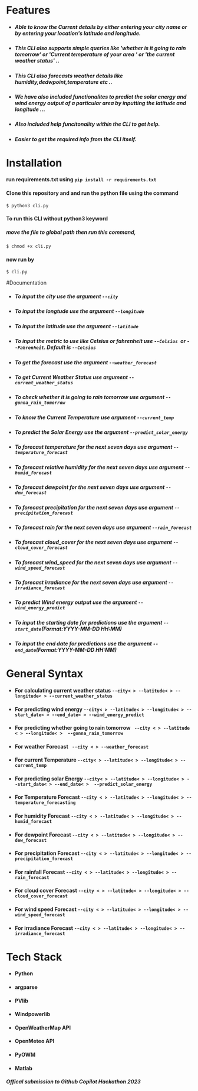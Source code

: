 # Features

- ##### Able to know the Current details by either entering your city name or by entering your location's latitude and longitude.
- ##### This CLI also supports simple queries like 'whether is it going to rain tomorrow' or 'Current temperature of your area ' or 'the current weather status' ..
- ##### This CLI also forecasts weather details like humidity,dedwpoint,temperature etc ..
- ##### We have also included functionalites to predict the solar energy and wind energy output of a particular area by inputting the latitude and longitude ...
- ##### Also included help funcitonality within the CLI to get help.
- ##### Easier to get the required info from the CLI itself.

# Installation
#### run requirements.txt using `pip install -r requirements.txt`

#### Clone this repository and and run the python file using the command

`$ python3 cli.py`

#### To run this CLI without python3 keyword
##### move the file to global path then run this command,
`$ chmod +x cli.py`
#### now run by
`$ cli.py`

#Documentation
- ##### To input the city use the argument `--city`
- ##### To input the longtude use the argument `--longitude`
- ##### To input the latitude use the argument `--latitude`
- ##### To input the metric to use like Celsius or fahrenheit use `--Celsius `or `--Fahrenheit`. Default is `--Celsius`
- ##### To get the forecast use the argument `--weather_forecast`
- ##### To get Current Weather Status use argument `--current_weather_status`
- ##### To check whether it is going to rain tomorrow use argument `--gonna_rain_tomorrow`
- ##### To know the Current Temperature use argument `--current_temp`
- ##### To predict the Solar Energy use the argument `--predict_solar_energy`
- ##### To forecast temperature for the next seven days use argument `--temperature_forecast`
- ##### To forecast relative humidity for the next seven days use argument `--humid_forecast`
- ##### To forecast dewpoint for the next seven days use argument `--dew_forecast`
- ##### To forecast precipitation for the next seven days use argument `--precipitation_forecast`
- ##### To forecast rain for the next seven days use argument `--rain_forecast`
- ##### To forecast cloud_cover for the next seven days use argument `--cloud_cover_forecast`
- ##### To forecast wind_speed for the next seven days use argument `--wind_speed_forecast`
- ##### To forecast irradiance for the next seven days use argument `--irradiance_forecast`
- ##### To predict Wind energy output use the argument `--wind_energy_predict`
- ##### To input the starting date for predictions use the argument `--start_date`(Format:YYYY-MM-DD HH:MM)
- ##### To input the end date for predictions use the argument `--end_date`(Format:YYYY-MM-DD HH:MM)

# General Syntax
- #### For calculating current weather status `--city< > --latitude< > --longitude< > --current_weather_status`
- #### For predicting wind energy `--city< > --latitude< > --longitude< > --start_date< > --end_date< > --wind_energy_predict`
- #### For predicting whether going to rain tomorrow ` --city < > --latitude < > --longitude< >  --gonna_rain_tomorrow`
- #### For weather Forecast ` --city < > --weather_forecast`
- #### For current Temperature ` --city< > --latitude< > --longitude< > --current_temp `
- #### For predicting solar Energy `--city< > --latitude< > --longitude< > --start_date< > --end_date< >  --predict_solar_energy` 
- #### For Temperature Forecast `--city < > --latitude< > --longitude< > --temperature_forecasting`
- #### For humidity Forecast `--city < > --latitude< > --longitude< > --humid_forecast`
- #### For dewpoint Forecast `--city < > --latitude< > --longitude< > --dew_forecast`
- #### For precipitation Forecast `--city < > --latitude< > --longitude< > --precipitation_forecast`
- #### For rainfall Forecast `--city < > --latitude< > --longitude< > --rain_forecast`
- #### For cloud cover Forecast `--city < > --latitude< > --longitude< > --cloud_cover_forecast`
- #### For wind speed Forecast `--city < > --latitude< > --longitude< > --wind_speed_forecast`
- #### For irradiance Forecast `--city < > --latitude< > --longitude< > --irradiance_forecast`

# Tech Stack
- #### Python
- #### argparse
- #### PVlib
- #### Windpowerlib
- #### OpenWeatherMap API
- #### OpenMeteo API
- #### PyOWM
-  #### Matlab



##### Offical submission to Github Copilot Hackathon 2023




